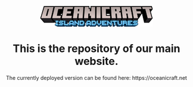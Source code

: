 <div style="text-align: center;"><img src="assets/images/logo.svg" alt="" width="60%"></div>

# <center>This is the repository of our main website.</center>

<center>The currently deployed version can be found here: <a>https://oceanicraft.net</a></center>